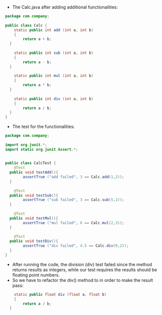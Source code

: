 - The Calc.java after adding additional functionalities:
~~~java
package com.company;  
  
public class Calc {  
    static public int add (int a, int b)  
    {  
        return a + b;  
  }  
  
    static public int sub (int a, int b)  
    {  
        return a - b;  
  }  
  
    static public int mul (int a, int b)  
    {  
        return a * b;  
  }  
  
    static public int div (int a, int b)  
    {  
        return a / b;  
  }  
}
~~~

- The test for the functionalities:
~~~java
package com.company;  
  
import org.junit.*;  
import static org.junit.Assert.*;  
  
  
public class CalcTest {  
    @Test  
  public void testAdd(){  
        assertTrue ("add failed", 3 == Calc.add(1,2));  
  }  
  
    @Test  
  public void testSub(){  
        assertTrue ("sub failed", 3 == Calc.sub(5,2));  
  }  
  
    @Test  
  public void testMul(){  
        assertTrue ("mul failed", 6 == Calc.mul(2,3));  
  }  
  
    @Test  
  public void testDiv(){  
        assertTrue ("div failed", 4.5 == Calc.div(9,2));  
  }  
}
~~~
- After running the code, the division (div) test failed since the method returns results as integers, while our test requires the results should be floating point numbers.
- So we have to refactor the div() method to in order to make the result pass:
~~~java
    static public float div (float a, float b)  
    {  
        return a / b;  
  }
~~~
